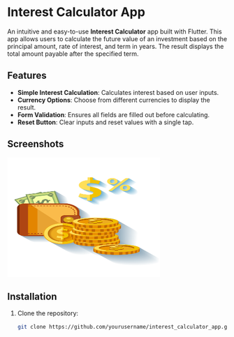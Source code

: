 # Interest Calculator App

An intuitive and easy-to-use **Interest Calculator** app built with Flutter. This app allows users to calculate the future value of an investment based on the principal amount, rate of interest, and term in years. The result displays the total amount payable after the specified term.

## Features
- **Simple Interest Calculation**: Calculates interest based on user inputs.
- **Currency Options**: Choose from different currencies to display the result.
- **Form Validation**: Ensures all fields are filled out before calculating.
- **Reset Button**: Clear inputs and reset values with a single tap.

## Screenshots
<img src="assets/images/Finance-icon.png" width="350" height="275" alt="App Screenshot">

## Installation
1. Clone the repository:
   ```bash
   git clone https://github.com/yourusername/interest_calculator_app.git
